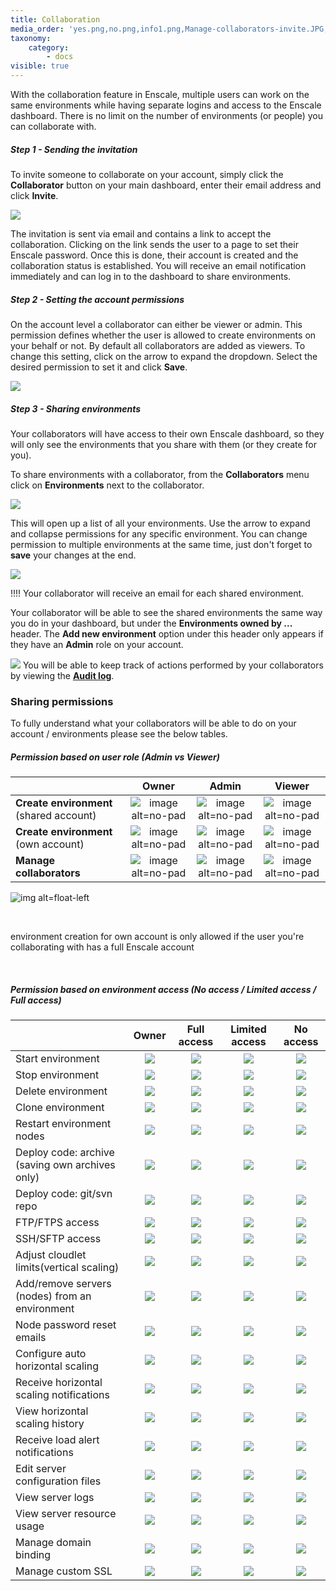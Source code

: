 ```yaml
---
title: Collaboration
media_order: 'yes.png,no.png,info1.png,Manage-collaborators-invite.JPG,Collaborator-permissions.png,Share-environments.png,environment-permissions.png,sharedwithme.JPG'
taxonomy:
    category:
        - docs
visible: true
---
```


With the collaboration feature in Enscale, multiple users can work on the same environments while having separate logins and access to the Enscale dashboard. There is no limit on the number of environments (or people) you can collaborate with.

##### Step 1 - Sending the invitation

To invite someone to collaborate on your account, simply click the **Collaborator** button on your main dashboard, enter their email address and click **Invite**.

![](Manage-collaborators-invite.JPG)

The invitation is sent via email and contains a link to accept the collaboration. Clicking on the link sends the user to a page to set their Enscale password. Once this is done, their account is created and the collaboration status is established. You will receive an email notification immediately and can log in to the dashboard to share environments.

##### Step 2 - Setting the account permissions

On the account level a collaborator can either be viewer or admin. This permission defines whether the user is allowed to create environments on your behalf or not. By default all collaborators are added as viewers. To change this setting, click on the arrow to expand the dropdown. Select the desired permission to set it and click **Save**.

![](Collaborator-permissions.png)

##### Step 3 - Sharing environments

Your collaborators will have access to their own Enscale dashboard, so they will only see the environments that you share with them (or they create for you).

To share environments with a collaborator, from the **Collaborators** menu click on **Environments** next to the collaborator.

![](Share-environments.png)

This will open up a list of all your environments. Use the arrow to expand and collapse permissions for any specific environment. You can change permission to multiple environments at the same time, just don't forget to **save** your changes at the end.

![](environment-permissions.png)

!!!! Your collaborator will receive an email for each shared environment.

Your collaborator will be able to see the shared environments the same way you do in your dashboard, but under the **Environments owned by ...** header. The **Add new environment** option under this header only appears if they have an **Admin** role on your account.

![](sharedwithme.JPG)
You will be able to keep track of actions performed by your collaborators by viewing the **[Audit log](/troubleshooting/log-files/audit-log)**.

### Sharing permissions

To fully understand what your collaborators will be able to do on your account / environments please see the below tables.

##### Permission based on user role (Admin vs Viewer)

|        | Owner | Admin | Viewer |
| ------ | :-------------: |:-----------: |:-----------: |
| **Create environment** (shared account)|![image alt=no-pad](yes.png)|![image alt=no-pad](yes.png)|![image alt=no-pad](no.png)| 
| **Create environment** (own account)|  ![image alt=no-pad](yes.png) |![image alt=no-pad](info1.png)|![image alt=no-pad](info1.png)|
| **Manage collaborators** |![image alt=no-pad](yes.png)|![image alt=no-pad](no.png)|![image alt=no-pad](no.png)|


![img alt=float-left](info1.png) 


​

environment creation for own account is only allowed if the user you're collaborating with has a full Enscale account


​



##### Permission based on environment access (No access / Limited access / Full access)

|                                          | Owner      | Full access | Limited access | No access |
|------------------------------------------|:------------:|:-------------:|:----------------:|:-----------:|
| Start environment                        |![](yes.png)|![](yes.png) |![](yes.png)    |![](no.png)|
| Stop environment                         |![](yes.png)|![](yes.png) |![](yes.png)    |![](no.png)|
| Delete environment                       |![](yes.png)|![](no.png)  |![](no.png)     |![](no.png)|
| Clone environment                        |![](yes.png)|![](no.png)  |![](no.png)     |![](no.png)|
| Restart environment nodes                |![](yes.png)|![](yes.png) |![](yes.png)    |![](no.png)|
| Deploy code: archive (saving own archives only)      |![](yes.png)|![](yes.png) |![](yes.png)    |![](no.png)|
| Deploy code: git/svn repo                |![](yes.png)|![](yes.png) |![](yes.png)    |![](no.png)|
| FTP/FTPS access                   |![](yes.png)|![](yes.png) |![](yes.png)    |![](no.png)|
| SSH/SFTP access            |![](yes.png)|![](yes.png) |![](no.png)     |![](no.png)|
| Adjust cloudlet limits(vertical scaling) |![](yes.png)|![](yes.png) |![](no.png)     |![](no.png)|
| Add/remove servers (nodes) from an environment   |![](yes.png)|![](yes.png) |![](no.png)     |![](no.png)|
| Node password reset emails               |![](yes.png)|![](yes.png) |![](no.png)     |![](no.png)|
| Configure auto horizontal scaling        |![](yes.png)|![](yes.png) |![](no.png)     |![](no.png)|
| Receive horizontal scaling notifications |![](yes.png)|![](yes.png) |![](no.png)     |![](no.png)|
| View horizontal scaling history          |![](yes.png)|![](yes.png) |![](no.png)     |![](no.png)|
| Receive load alert notifications         |![](yes.png)|![](yes.png) |![](no.png)     |![](no.png)|
| Edit server configuration files          |![](yes.png)|![](yes.png) |![](yes.png)    |![](no.png)|
| View server logs                         |![](yes.png)|![](yes.png) |![](yes.png)    |![](no.png)|
| View server resource usage               |![](yes.png)|![](yes.png) |![](yes.png)    |![](no.png)|
| Manage domain binding                    |![](yes.png)|![](yes.png) |![](yes.png)    |![](no.png)|
| Manage custom SSL                        |![](yes.png)|![](yes.png) |![](yes.png)    |![](no.png)|
